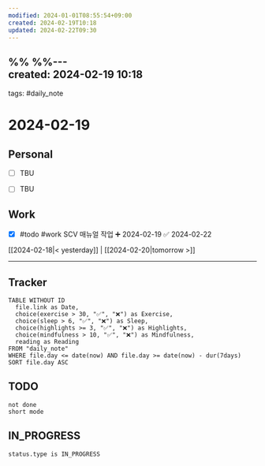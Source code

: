```yaml
---
modified: 2024-01-01T08:55:54+09:00
created: 2024-02-19T10:18
updated: 2024-02-22T09:30
---
```

%%  %%---  
created: 2024-02-19 10:18  
---  
tags: #daily_note  
  
# 2024-02-19  

## Personal


- [ ] TBU  
- [ ] TBU  


## Work

- [x] #todo #work SCV 매뉴얼 작업 ➕ 2024-02-19 ✅ 2024-02-22

  
[[2024-02-18|< yesterday]] | [[2024-02-20|tomorrow >]]  
  
---  

## Tracker

```dataview
TABLE WITHOUT ID
  file.link as Date,
  choice(exercise > 30, "✅", "❌") as Exercise,
  choice(sleep > 6, "✅", "❌") as Sleep,
  choice(highlights >= 3, "✅", "❌") as Highlights,
  choice(mindfulness > 10, "✅", "❌") as Mindfulness,
  reading as Reading
FROM "daily_note"
WHERE file.day <= date(now) AND file.day >= date(now) - dur(7days)
SORT file.day ASC
```

## TODO
```tasks  
not done  
short mode  
```

## IN_PROGRESS
```tasks  
status.type is IN_PROGRESS
```

